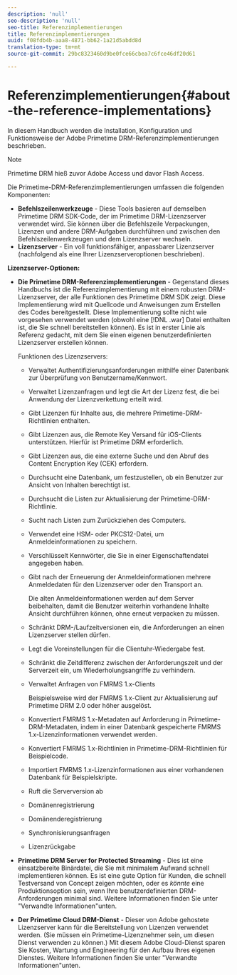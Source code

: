 ```yaml
---
description: 'null'
seo-description: 'null'
seo-title: Referenzimplementierungen
title: Referenzimplementierungen
uuid: f08fdb4b-aaa8-4871-bb62-1a21d5abdd8d
translation-type: tm+mt
source-git-commit: 29bc8323460d9be0fce66cbea7c6fce46df20d61

---
```



# Referenzimplementierungen{#about-the-reference-implementations}

In diesem Handbuch werden die Installation, Konfiguration und Funktionsweise der Adobe Primetime DRM-Referenzimplementierungen beschrieben.

>[!NOTE]
>
>Primetime DRM hieß zuvor Adobe Access und davor Flash Access.

Die Primetime-DRM-Referenzimplementierungen umfassen die folgenden Komponenten:

* **Befehlszeilenwerkzeuge** - Diese Tools basieren auf demselben Primetime DRM SDK-Code, der im Primetime DRM-Lizenzserver verwendet wird. Sie können über die Befehlszeile Verpackungen, Lizenzen und andere DRM-Aufgaben durchführen und zwischen den Befehlszeilenwerkzeugen und dem Lizenzserver wechseln.
* **Lizenzserver** - Ein voll funktionsfähiger, anpassbarer Lizenzserver (nachfolgend als eine Ihrer Lizenzserveroptionen beschrieben).

**Lizenzserver-Optionen:**

* **Die Primetime DRM-Referenzimplementierungen** - Gegenstand dieses Handbuchs ist die Referenzimplementierung mit einem robusten DRM-Lizenzserver, der alle Funktionen des Primetime DRM SDK zeigt. Diese Implementierung wird mit Quellcode und Anweisungen zum Erstellen des Codes bereitgestellt. Diese Implementierung sollte nicht wie vorgesehen verwendet werden (obwohl eine [!DNL .war] Datei enthalten ist, die Sie schnell bereitstellen können). Es ist in erster Linie als Referenz gedacht, mit dem Sie einen eigenen benutzerdefinierten Lizenzserver erstellen können.

   Funktionen des Lizenzservers:

   * Verwaltet Authentifizierungsanforderungen mithilfe einer Datenbank zur Überprüfung von Benutzername/Kennwort.
   * Verwaltet Lizenzanfragen und legt die Art der Lizenz fest, die bei Anwendung der Lizenzverkettung erteilt wird.
   * Gibt Lizenzen für Inhalte aus, die mehrere Primetime-DRM-Richtlinien enthalten.
   * Gibt Lizenzen aus, die Remote Key Versand für iOS-Clients unterstützen. Hierfür ist Primetime DRM erforderlich.
   * Gibt Lizenzen aus, die eine externe Suche und den Abruf des Content Encryption Key (CEK) erfordern.
   * Durchsucht eine Datenbank, um festzustellen, ob ein Benutzer zur Ansicht von Inhalten berechtigt ist.
   * Durchsucht die Listen zur Aktualisierung der Primetime-DRM-Richtlinie.
   * Sucht nach Listen zum Zurückziehen des Computers.
   * Verwendet eine HSM- oder PKCS12-Datei, um Anmeldeinformationen zu speichern.
   * Verschlüsselt Kennwörter, die Sie in einer Eigenschaftendatei angegeben haben.
   * Gibt nach der Erneuerung der Anmeldeinformationen mehrere Anmeldedaten für den Lizenzserver oder den Transport an.

      Die alten Anmeldeinformationen werden auf dem Server beibehalten, damit die Benutzer weiterhin vorhandene Inhalte Ansicht durchführen können, ohne erneut verpacken zu müssen.
   * Schränkt DRM-/Laufzeitversionen ein, die Anforderungen an einen Lizenzserver stellen dürfen.
   * Legt die Voreinstellungen für die Clientuhr-Wiedergabe fest.
   * Schränkt die Zeitdifferenz zwischen der Anforderungszeit und der Serverzeit ein, um Wiederholungsangriffe zu verhindern.
   * Verwaltet Anfragen von FMRMS 1.x-Clients

      Beispielsweise wird der FMRMS 1.x-Client zur Aktualisierung auf Primetime DRM 2.0 oder höher ausgelöst.
   * Konvertiert FMRMS 1.x-Metadaten auf Anforderung in Primetime-DRM-Metadaten, indem in einer Datenbank gespeicherte FMRMS 1.x-Lizenzinformationen verwendet werden.
   * Konvertiert FMRMS 1.x-Richtlinien in Primetime-DRM-Richtlinien für Beispielcode.
   * Importiert FMRMS 1.x-Lizenzinformationen aus einer vorhandenen Datenbank für Beispielskripte.
   * Ruft die Serverversion ab
   * Domänenregistrierung
   * Domänenderegistrierung
   * Synchronisierungsanfragen
   * Lizenzrückgabe

* **Primetime DRM Server for Protected Streaming** - Dies ist eine einsatzbereite Binärdatei, die Sie mit minimalem Aufwand schnell implementieren können. Es ist eine gute Option für Kunden, die schnell Testversand von Concept zeigen möchten, oder es *könnte* eine Produktionsoption sein, wenn Ihre benutzerdefinierten DRM-Anforderungen minimal sind. Weitere Informationen finden Sie unter &quot;Verwandte Informationen&quot;unten.

* **Der Primetime Cloud DRM-Dienst** - Dieser von Adobe gehostete Lizenzserver kann für die Bereitstellung von Lizenzen verwendet werden. (Sie müssen ein Primetime-Lizenznehmer sein, um diesen Dienst verwenden zu können.) Mit diesem Adobe Cloud-Dienst sparen Sie Kosten, Wartung und Engineering für den Aufbau Ihres eigenen Dienstes. Weitere Informationen finden Sie unter &quot;Verwandte Informationen&quot;unten.

